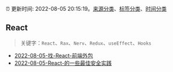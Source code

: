 :alarm_clock: 更新时间: 2022-08-05 20:15:19。[来源分类](../README.md)、[标签分类](../TAGS.md)、[时间分类](../TIMELINE.md)

## React


> 关键字：`React`、`Rax`、`Nerv`、`Redux`、`useEffect`、`Hooks`



- [2022-08-05-找-React-前端外包](https://www.v2ex.com/t/870972) 
- [2022-08-05-React-的一些最佳安全实践](https://toutiao.io/k/5re1mb3) 